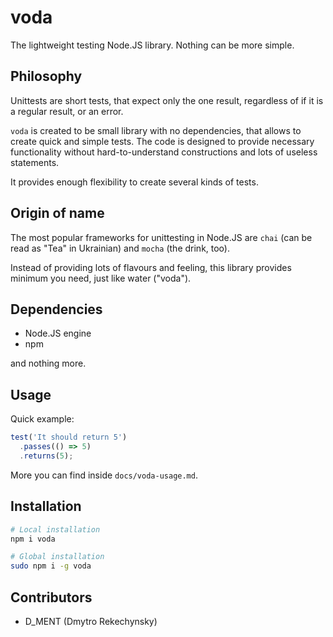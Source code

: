 # voda
The lightweight testing Node.JS library.
Nothing can be more simple.

## Philosophy

Unittests are short tests, that expect only the one result,
regardless of if it is a regular result, or an error.

`voda` is created to be small library with no dependencies,
that allows to create quick and simple tests.
The code is designed to provide necessary functionality
without hard-to-understand constructions and lots of
useless statements.

It provides enough flexibility to create several kinds
of tests.

## Origin of name

The most popular frameworks for unittesting in Node.JS
are `chai` (can be read as "Tea" in Ukrainian)
and `mocha` (the drink, too).

Instead of providing lots of flavours and feeling, this
library provides minimum you need, just like water ("voda").

## Dependencies

* Node.JS engine
* npm

and nothing more.

## Usage

Quick example:

```javascript
test('It should return 5')
  .passes(() => 5)
  .returns(5);
```

More you can find inside `docs/voda-usage.md`.

## Installation

```bash
# Local installation
npm i voda

# Global installation
sudo npm i -g voda
```

## Contributors

* D_MENT (Dmytro Rekechynsky)

